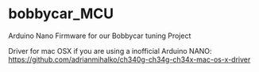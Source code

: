 # bobbycar_MCU
Arduino Nano Firmware for our Bobbycar tuning Project


Driver for mac OSX if you are using a inofficial Arduino NANO: https://github.com/adrianmihalko/ch340g-ch34g-ch34x-mac-os-x-driver
